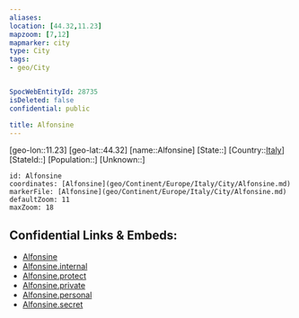```yaml
---
aliases: 
location: [44.32,11.23]
mapzoom: [7,12] 
mapmarker: city 
type: City
tags:
- geo/City


SpocWebEntityId: 28735
isDeleted: false
confidential: public

title: Alfonsine
---
```

[geo-lon::11.23]
[geo-lat::44.32]
[name::Alfonsine]
[State::]
[Country::[Italy](geo/Continent/Europe/Italy.md)]
[StateId::]
[Population::]
[Unknown::]


```leaflet
id: Alfonsine
coordinates: [Alfonsine](geo/Continent/Europe/Italy/City/Alfonsine.md)
markerFile: [Alfonsine](geo/Continent/Europe/Italy/City/Alfonsine.md)
defaultZoom: 11 
maxZoom: 18
```


## Confidential Links & Embeds: 
- [Alfonsine](../../../../../../_public/geo/Continent/Europe/Italy/City/Alfonsine.md) 
- [Alfonsine.internal](../../../../../../_internal/geo/Continent/Europe/Italy/City/Alfonsine.internal.md) 
- [Alfonsine.protect](../../../../../../_protect/geo/Continent/Europe/Italy/City/Alfonsine.protect.md) 
- [Alfonsine.private](../../../../../../_private/geo/Continent/Europe/Italy/City/Alfonsine.private.md) 
- [Alfonsine.personal](../../../../../../_personal/geo/Continent/Europe/Italy/City/Alfonsine.personal.md) 
- [Alfonsine.secret](../../../../../../_secret/geo/Continent/Europe/Italy/City/Alfonsine.secret.md) 
